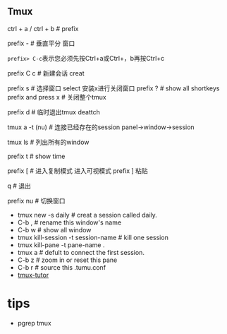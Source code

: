 ## Tmux

ctrl + a /  ctrl + b      # prefix

prefix -  # 垂直平分 窗口

`prefix> C-c`表示您必须先按Ctrl+a或Ctrl+，b再按Ctrl+c

prefix C c  # 新建会话  creat

prefix s   # 选择窗口 select    安装x进行关闭窗口
prefix ?   # show all shortkeys
prefix and press x   # 关闭整个tmux

prefix  d # 临时退出tmux   deattch

tmux  a -t  (nu)  # 连接已经存在的session  panel->window->session

tmux ls   # 列出所有的window

prefix t  # show time

prefix [   # 进入复制模式    进入可视模式    prefix ] 粘贴

q # 退出

prefix nu # 切换窗口

*  tmux  new -s daily # creat a session called daily.
*  C-b , # rename this window's name
*  C-b w # show all window
*  tmux kill-session -t session-name # kill one session
*  tmux kill-pane -t pane-name .
*  tmux a # defult to connect the first session.
*  C-b z # zoom in or reset this pane
*  C-b r # source this .tumu.conf
*  [tmux-tutor](https://louiszhai.github.io/2017/09/30/tmux/#%E4%BF%9D%E5%AD%98Tmux%E4%BC%9A%E8%AF%9D)

# tips
- pgrep tmux
